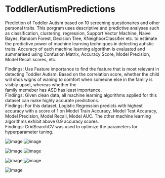 # ToddlerAutismPredictions

Prediction of Toddler Autism based on 10 screening questionaires and other personal traits. This porgram uses descriptive and predictive analyses such as classification, clustering, regression, Support Vector Machine, Naive Bayes, Random Forest, Decision Tree, KNeighborClassifier etc. to estimate the predictive power of machine learning techniques in detecting autistic traits. Accuracy of each machine learning algorithm is evaluated and summarised using Confusion Matrix, Accuracy Score, Model Precision, Model Recall scores, etc.

Findings: Use Feature importance to find the feature that is most relevant in detecting Toddler Autism:
          Based on the correlation score, whether the child will shos wigns of waning to comfort when someone else in the family is visibly upset, whereas whether the  
          family memeber has ASD has least importance.    
Findings: Given clean data, all machine learning algorithms applied for this dataset can make highly accurate predictions.    
Findings: For this dataset, Logistic Regression predicts with highest accuracy with a score of 1  on Model Train Accuracy, Model Test Accuracy, Model Precision,                    Model Recall, Model AUC. The other machine learning algorithms exhibit above 0.9 accuracy scores.    
Findings: GridSearchCV was used to optimize the parameters for hyperparameter tuning.

![image](https://user-images.githubusercontent.com/35645038/188266309-43d6cbe1-f542-4bae-a1fb-de4726c6a0d2.png)
![image](https://user-images.githubusercontent.com/35645038/188266951-ee3024dd-5c5f-46b3-83f0-1f335d4504bb.png)

![image](https://user-images.githubusercontent.com/35645038/188278065-828272a8-d282-4f11-bac7-f6abd87b5a0a.png)
![image](https://user-images.githubusercontent.com/35645038/188278120-e8949c22-b157-4324-885f-c237c581072b.png)


![image](https://user-images.githubusercontent.com/35645038/188266397-e8bfb878-d8a1-4687-9798-ccd795af44f0.png)
![image](https://user-images.githubusercontent.com/35645038/188266491-06d1d114-a098-4bf9-88b4-e0539d17bae0.png)

![image](https://user-images.githubusercontent.com/35645038/188266345-0f201fee-afbb-4b43-b450-45c1c62002c5.png)

